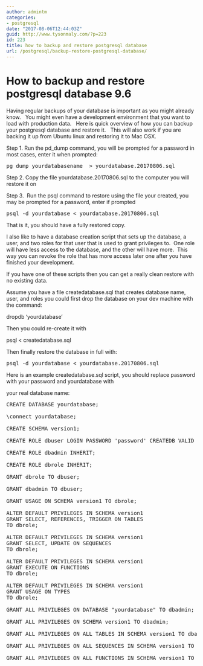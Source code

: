 ```yaml
---
author: admintm
categories:
- postgresql
date: "2017-08-06T12:44:03Z"
guid: http://www.tysonmaly.com/?p=223
id: 223
title: how to backup and restore postgresql database
url: /postgresql/backup-restore-postgresql-database/
---
```


# How to backup and restore postgresql database 9.6

Having regular backups of your database is important as you might already know.   You might even have a development environment that you want to load with production data.   Here is quick overview of how you can backup your postgresql database and restore it.   This will also work if you are backing it up from Ubuntu linux and restoring it to Mac OSX.

Step 1. Run the pd_dump command, you will be prompted for a password in most cases, enter it when prompted:

<pre>pg_dump yourdatabasename  &gt; yourdatabase.20170806.sql</pre>

Step 2. Copy the file yourdatabase.20170806.sql to the computer you will restore it on

Step 3.  Run the psql command to restore using the file your created, you may be prompted for a password, enter if prompted

<pre>psql -d yourdatabase &lt; yourdatabase.20170806.sql</pre>

That is it, you should have a fully restored copy.

I also like to have a database creation script that sets up the database, a user, and two roles for that user that is used to grant privileges to.  One role will have less access to the database, and the other will have more.  This way you can revoke the role that has more access later one after you have finished your development.

If you have one of these scripts then you can get a really clean restore with no existing data.

Assume you have a file createdatabase.sql that creates database name, user, and roles you could first drop the database on your dev machine with the command:

dropdb &#8216;yourdatabase&#8217;

Then you could re-create it with

psql < createdatabase.sql

Then finally restore the database in full with:

<pre>psql -d yourdatabase &lt; yourdatabase.20170806.sql</pre>

Here is an example createdatabase.sql script, you should replace password with your password and yourdatabase with
  
your real database name:

<pre>CREATE DATABASE yourdatabase;

\connect yourdatabase;

CREATE SCHEMA version1;

CREATE ROLE dbuser LOGIN PASSWORD 'password' CREATEDB VALID UNTIL 'infinity';

CREATE ROLE dbadmin INHERIT;

CREATE ROLE dbrole INHERIT;

GRANT dbrole TO dbuser;

GRANT dbadmin TO dbuser;

GRANT USAGE ON SCHEMA version1 TO dbrole;

ALTER DEFAULT PRIVILEGES IN SCHEMA version1
GRANT SELECT, REFERENCES, TRIGGER ON TABLES
TO dbrole;

ALTER DEFAULT PRIVILEGES IN SCHEMA version1
GRANT SELECT, UPDATE ON SEQUENCES
TO dbrole;

ALTER DEFAULT PRIVILEGES IN SCHEMA version1
GRANT EXECUTE ON FUNCTIONS
TO dbrole;

ALTER DEFAULT PRIVILEGES IN SCHEMA version1
GRANT USAGE ON TYPES
TO dbrole;

GRANT ALL PRIVILEGES ON DATABASE "yourdatabase" TO dbadmin;

GRANT ALL PRIVILEGES ON SCHEMA version1 TO dbadmin;

GRANT ALL PRIVILEGES ON ALL TABLES IN SCHEMA version1 TO dbadmin;

GRANT ALL PRIVILEGES ON ALL SEQUENCES IN SCHEMA version1 TO dbadmin;

GRANT ALL PRIVILEGES ON ALL FUNCTIONS IN SCHEMA version1 TO dbadmin;</pre>